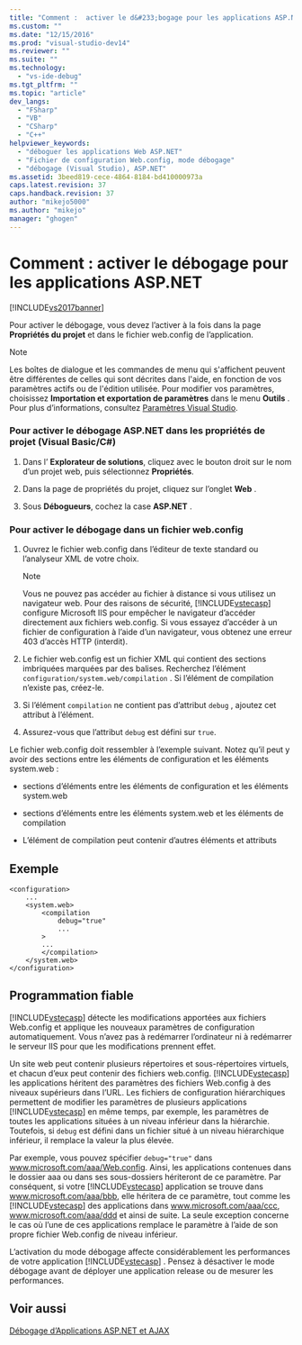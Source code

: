 ```yaml
---
title: "Comment :  activer le d&#233;bogage pour les applications ASP.NET | Microsoft Docs"
ms.custom: ""
ms.date: "12/15/2016"
ms.prod: "visual-studio-dev14"
ms.reviewer: ""
ms.suite: ""
ms.technology: 
  - "vs-ide-debug"
ms.tgt_pltfrm: ""
ms.topic: "article"
dev_langs: 
  - "FSharp"
  - "VB"
  - "CSharp"
  - "C++"
helpviewer_keywords: 
  - "déboguer les applications Web ASP.NET"
  - "Fichier de configuration Web.config, mode débogage"
  - "débogage (Visual Studio), ASP.NET"
ms.assetid: 3beed819-cece-4864-8184-bd410000973a
caps.latest.revision: 37
caps.handback.revision: 37
author: "mikejo5000"
ms.author: "mikejo"
manager: "ghogen"
---
```

# Comment :  activer le d&#233;bogage pour les applications ASP.NET
[!INCLUDE[vs2017banner](../code-quality/includes/vs2017banner.md)]

Pour activer le débogage, vous devez l’activer à la fois dans la page **Propriétés du projet** et dans le fichier web.config de l’application.  
  
> [!NOTE]  
> Les boîtes de dialogue et les commandes de menu qui s'affichent peuvent être différentes de celles qui sont décrites dans l'aide, en fonction de vos paramètres actifs ou de l'édition utilisée. Pour modifier vos paramètres, choisissez **Importation et exportation de paramètres** dans le menu **Outils** . Pour plus d’informations, consultez [Paramètres Visual Studio](http://msdn.microsoft.com/en-us/library/22c4debb-4e31-47a8-8f19-16f328d7dcd3).  
  
### <a name="to-enable-aspnet-debugging-in-the-project-properties-visual-basicc"></a>Pour activer le débogage ASP.NET dans les propriétés de projet (Visual Basic/C#)  
  
1.  Dans l’ **Explorateur de solutions**, cliquez avec le bouton droit sur le nom d’un projet web, puis sélectionnez **Propriétés**.  
  
2.  Dans la page de propriétés du projet, cliquez sur l’onglet **Web** .  
  
3.  Sous **Débogueurs**, cochez la case **ASP.NET** .  
  
### <a name="to-enable-debugging-in-the-webconfig-file"></a>Pour activer le débogage dans un fichier web.config  
  
1.  Ouvrez le fichier web.config dans l’éditeur de texte standard ou l’analyseur XML de votre choix.  
  
    > [!NOTE]  
    > Vous ne pouvez pas accéder au fichier à distance si vous utilisez un navigateur web. Pour des raisons de sécurité, [!INCLUDE[vstecasp](../code-quality/includes/vstecasp_md.md)] configure Microsoft IIS pour empêcher le navigateur d’accéder directement aux fichiers web.config. Si vous essayez d’accéder à un fichier de configuration à l’aide d’un navigateur, vous obtenez une erreur 403 d’accès HTTP (interdit).  
  
2.  Le fichier web.config est un fichier XML qui contient des sections imbriquées marquées par des balises. Recherchez l’élément `configuration/system.web/compilation` . Si l’élément de compilation n’existe pas, créez-le.  
  
3.  Si l’élément `compilation` ne contient pas d’attribut `debug` , ajoutez cet attribut à l’élément.  
  
4.  Assurez-vous que l’attribut `debug` est défini sur `true`.  
  
Le fichier web.config doit ressembler à l’exemple suivant. Notez qu’il peut y avoir des sections entre les éléments de configuration et les éléments system.web :  
  
-   sections d’éléments entre les éléments de configuration et les éléments system.web  
  
-   sections d’éléments entre les éléments system.web et les éléments de compilation  
  
-   L’élément de compilation peut contenir d’autres éléments et attributs  
  
## <a name="example"></a>Exemple  
  
```  
<configuration>  
    ...  
    <system.web>  
        <compilation  
            debug="true"  
            ...  
        >  
        ...  
        </compilation>  
    </system.web>  
</configuration>  
```  
  
## <a name="robust-programming"></a>Programmation fiable  
[!INCLUDE[vstecasp](../code-quality/includes/vstecasp_md.md)] détecte les modifications apportées aux fichiers Web.config et applique les nouveaux paramètres de configuration automatiquement. Vous n’avez pas à redémarrer l’ordinateur ni à redémarrer le serveur IIS pour que les modifications prennent effet.  
  
Un site web peut contenir plusieurs répertoires et sous-répertoires virtuels, et chacun d’eux peut contenir des fichiers web.config. [!INCLUDE[vstecasp](../code-quality/includes/vstecasp_md.md)] les applications héritent des paramètres des fichiers Web.config à des niveaux supérieurs dans l’URL. Les fichiers de configuration hiérarchiques permettent de modifier les paramètres de plusieurs applications [!INCLUDE[vstecasp](../code-quality/includes/vstecasp_md.md)] en même temps, par exemple, les paramètres de toutes les applications situées à un niveau inférieur dans la hiérarchie. Toutefois, si `debug` est défini dans un fichier situé à un niveau hiérarchique inférieur, il remplace la valeur la plus élevée.  
  
Par exemple, vous pouvez spécifier `debug="true"` dans www.microsoft.com/aaa/Web.config. Ainsi, les applications contenues dans le dossier aaa ou dans ses sous-dossiers hériteront de ce paramètre. Par conséquent, si votre [!INCLUDE[vstecasp](../code-quality/includes/vstecasp_md.md)] application se trouve dans www.microsoft.com/aaa/bbb, elle héritera de ce paramètre, tout comme les [!INCLUDE[vstecasp](../code-quality/includes/vstecasp_md.md)] des applications dans www.microsoft.com/aaa/ccc, www.microsoft.com/aaa/ddd et ainsi de suite. La seule exception concerne le cas où l’une de ces applications remplace le paramètre à l’aide de son propre fichier Web.config de niveau inférieur.  
  
L’activation du mode débogage affecte considérablement les performances de votre application [!INCLUDE[vstecasp](../code-quality/includes/vstecasp_md.md)] . Pensez à désactiver le mode débogage avant de déployer une application release ou de mesurer les performances.  
  
## <a name="see-also"></a>Voir aussi  
[Débogage d’Applications ASP.NET et AJAX](../debugger/debugging-aspnet-and-ajax-applications.md)  
  
